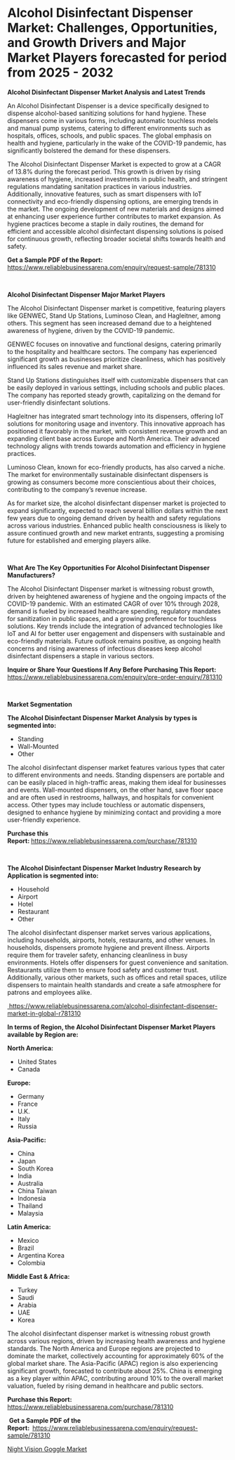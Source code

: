 <p><h1>Alcohol Disinfectant Dispenser Market: Challenges, Opportunities, and Growth Drivers and Major Market Players forecasted for period from 2025 - 2032</h1></p><p><strong>Alcohol Disinfectant Dispenser Market Analysis and Latest Trends</strong></p>
<p><p>An Alcohol Disinfectant Dispenser is a device specifically designed to dispense alcohol-based sanitizing solutions for hand hygiene. These dispensers come in various forms, including automatic touchless models and manual pump systems, catering to different environments such as hospitals, offices, schools, and public spaces. The global emphasis on health and hygiene, particularly in the wake of the COVID-19 pandemic, has significantly bolstered the demand for these dispensers.</p><p>The Alcohol Disinfectant Dispenser Market is expected to grow at a CAGR of 13.8% during the forecast period. This growth is driven by rising awareness of hygiene, increased investments in public health, and stringent regulations mandating sanitation practices in various industries. Additionally, innovative features, such as smart dispensers with IoT connectivity and eco-friendly dispensing options, are emerging trends in the market. The ongoing development of new materials and designs aimed at enhancing user experience further contributes to market expansion. As hygiene practices become a staple in daily routines, the demand for efficient and accessible alcohol disinfectant dispensing solutions is poised for continuous growth, reflecting broader societal shifts towards health and safety.</p></p>
<p><strong>Get a Sample PDF of the Report:&nbsp;</strong> <a href="https://www.reliablebusinessarena.com/enquiry/request-sample/781310?utm_campaign=2264&utm_medium=2&utm_source=Github&utm_content=ia&utm_term=07022025&utm_id=alcohol-disinfectant-dispenser">https://www.reliablebusinessarena.com/enquiry/request-sample/781310</a></p>
<p>&nbsp;</p>
<p><strong>Alcohol Disinfectant Dispenser Major Market Players</strong></p>
<p><p>The Alcohol Disinfectant Dispenser market is competitive, featuring players like GENWEC, Stand Up Stations, Luminoso Clean, and Hagleitner, among others. This segment has seen increased demand due to a heightened awareness of hygiene, driven by the COVID-19 pandemic.</p><p>GENWEC focuses on innovative and functional designs, catering primarily to the hospitality and healthcare sectors. The company has experienced significant growth as businesses prioritize cleanliness, which has positively influenced its sales revenue and market share.</p><p>Stand Up Stations distinguishes itself with customizable dispensers that can be easily deployed in various settings, including schools and public places. The company has reported steady growth, capitalizing on the demand for user-friendly disinfectant solutions.</p><p>Hagleitner has integrated smart technology into its dispensers, offering IoT solutions for monitoring usage and inventory. This innovative approach has positioned it favorably in the market, with consistent revenue growth and an expanding client base across Europe and North America. Their advanced technology aligns with trends towards automation and efficiency in hygiene practices.</p><p>Luminoso Clean, known for eco-friendly products, has also carved a niche. The market for environmentally sustainable disinfectant dispensers is growing as consumers become more conscientious about their choices, contributing to the company’s revenue increase.</p><p>As for market size, the alcohol disinfectant dispenser market is projected to expand significantly, expected to reach several billion dollars within the next few years due to ongoing demand driven by health and safety regulations across various industries. Enhanced public health consciousness is likely to assure continued growth and new market entrants, suggesting a promising future for established and emerging players alike.</p></p>
<p>&nbsp;</p>
<p><strong>What Are The Key Opportunities For Alcohol Disinfectant Dispenser Manufacturers?</strong></p>
<p><p>The Alcohol Disinfectant Dispenser market is witnessing robust growth, driven by heightened awareness of hygiene and the ongoing impacts of the COVID-19 pandemic. With an estimated CAGR of over 10% through 2028, demand is fueled by increased healthcare spending, regulatory mandates for sanitization in public spaces, and a growing preference for touchless solutions. Key trends include the integration of advanced technologies like IoT and AI for better user engagement and dispensers with sustainable and eco-friendly materials. Future outlook remains positive, as ongoing health concerns and rising awareness of infectious diseases keep alcohol disinfectant dispensers a staple in various sectors.</p></p>
<p><strong>Inquire or Share Your Questions If Any Before Purchasing This Report:</strong> <a href="https://www.reliablebusinessarena.com/enquiry/pre-order-enquiry/781310?utm_campaign=2264&utm_medium=2&utm_source=Github&utm_content=ia&utm_term=07022025&utm_id=alcohol-disinfectant-dispenser">https://www.reliablebusinessarena.com/enquiry/pre-order-enquiry/781310</a></p>
<p>&nbsp;</p>
<p><strong>Market Segmentation</strong></p>
<p><strong>The Alcohol Disinfectant Dispenser Market Analysis by types is segmented into:</strong></p>
<p><ul><li>Standing</li><li>Wall-Mounted</li><li>Other</li></ul></p>
<p><p>The alcohol disinfectant dispenser market features various types that cater to different environments and needs. Standing dispensers are portable and can be easily placed in high-traffic areas, making them ideal for businesses and events. Wall-mounted dispensers, on the other hand, save floor space and are often used in restrooms, hallways, and hospitals for convenient access. Other types may include touchless or automatic dispensers, designed to enhance hygiene by minimizing contact and providing a more user-friendly experience.</p></p>
<p><strong>Purchase this Report:&nbsp;</strong><a href="https://www.reliablebusinessarena.com/purchase/781310?utm_campaign=2264&utm_medium=2&utm_source=Github&utm_content=ia&utm_term=07022025&utm_id=alcohol-disinfectant-dispenser">https://www.reliablebusinessarena.com/purchase/781310</a></p>
<p>&nbsp;</p>
<p><strong>The Alcohol Disinfectant Dispenser Market Industry Research by Application is segmented into:</strong></p>
<p><ul><li>Household</li><li>Airport</li><li>Hotel</li><li>Restaurant</li><li>Other</li></ul></p>
<p><p>The alcohol disinfectant dispenser market serves various applications, including households, airports, hotels, restaurants, and other venues. In households, dispensers promote hygiene and prevent illness. Airports require them for traveler safety, enhancing cleanliness in busy environments. Hotels offer dispensers for guest convenience and sanitation. Restaurants utilize them to ensure food safety and customer trust. Additionally, various other markets, such as offices and retail spaces, utilize dispensers to maintain health standards and create a safe atmosphere for patrons and employees alike.</p></p>
<p><a href="https://www.reliablebusinessarena.com/alcohol-disinfectant-dispenser-market-in-global-r781310?utm_campaign=2264&utm_medium=2&utm_source=Github&utm_content=ia&utm_term=07022025&utm_id=alcohol-disinfectant-dispenser">&nbsp;https://www.reliablebusinessarena.com/alcohol-disinfectant-dispenser-market-in-global-r781310</a></p>
<p><strong>In terms of Region, the Alcohol Disinfectant Dispenser Market Players available by Region are:</strong></p>
<p>
    <p> <strong> North America: </strong>
        <ul>
            <li>United States</li>
            <li>Canada</li>
        </ul>
        </p> 
    <p> <strong> Europe: </strong>
        <ul>
            <li>Germany</li>
            <li>France</li>
            <li>U.K.</li>
            <li>Italy</li>
            <li>Russia</li>
        </ul>
        </p> 
    <p> <strong> Asia-Pacific: </strong>
        <ul>
            <li>China</li>
            <li>Japan</li>
            <li>South Korea</li>
            <li>India</li>
            <li>Australia</li>
            <li>China Taiwan</li>
            <li>Indonesia</li>
            <li>Thailand</li>
            <li>Malaysia</li>
        </ul>
        </p> 
    <p> <strong> Latin America: </strong>
        <ul>
            <li>Mexico</li>
            <li>Brazil</li>
            <li>Argentina Korea</li>
            <li>Colombia</li>
        </ul>
        </p> 
    <p> <strong> Middle East & Africa: </strong>
        <ul>
            <li>Turkey</li>
            <li>Saudi</li>
            <li>Arabia</li>
            <li>UAE</li>
            <li>Korea</li>
        </ul>
    </p>
    </p>
<p><p>The alcohol disinfectant dispenser market is witnessing robust growth across various regions, driven by increasing health awareness and hygiene standards. The North America and Europe regions are projected to dominate the market, collectively accounting for approximately 60% of the global market share. The Asia-Pacific (APAC) region is also experiencing significant growth, forecasted to contribute about 25%. China is emerging as a key player within APAC, contributing around 10% to the overall market valuation, fueled by rising demand in healthcare and public sectors.</p></p>
<p><strong>Purchase this Report: </strong><a href="https://www.reliablebusinessarena.com/purchase/781310?utm_campaign=2264&utm_medium=2&utm_source=Github&utm_content=ia&utm_term=07022025&utm_id=alcohol-disinfectant-dispenser">https://www.reliablebusinessarena.com/purchase/781310</a></p>
<p>&nbsp;<strong>Get a Sample PDF of the Report:&nbsp;&nbsp;</strong><a href="https://www.reliablebusinessarena.com/enquiry/request-sample/781310?utm_campaign=2264&utm_medium=2&utm_source=Github&utm_content=ia&utm_term=07022025&utm_id=alcohol-disinfectant-dispenser">https://www.reliablebusinessarena.com/enquiry/request-sample/781310</a></p>
<p><strong></strong></p>
<p><p><a href="https://github.com/edacruz6/Market-Research-Report-List-1/blob/main/night-vision-goggle-market.md?utm_campaign=2264&utm_medium=2&utm_source=Github&utm_content=ia&utm_term=07022025&utm_id=alcohol-disinfectant-dispenser">Night Vision Goggle Market</a></p></p>